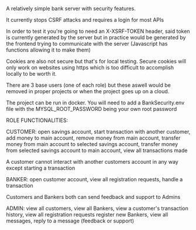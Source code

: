 A relatively simple bank server with security features.

It currently stops CSRF attacks and requires a login for most APIs

In order to test it you're going to need an X-XSRF-TOKEN header, said token is currently generated
by the server but in practice would be generated by the frontend trying to communicate with the server
(Javascript has functions allowing it to make them)

Cookies are also not secure but that's for local testing. Secure cookies will only work on websites using https
which is too difficult to accomplish locally to be worth it.

There are 3 base users (one of each role) but these aswell would be removed in proper projects or when
the project goes up on a cloud.

The project can be run in docker. You will need to add a BankSecurity.env file with the MYSQL_ROOT_PASSWORD
being your own root password

ROLE FUNCTIONALITIES:

CUSTOMER: open savings account, start transaction with another customer, add money to main account,
remove money from main account, transfer money from main account to selected savings account, 
transfer money from selected savings account to main account, view all transactions made

A customer cannot interact with another customers account in any way except starting a transaction

BANKER: open customer account, view all registration requests, handle a transaction

Customers and Bankers both can send feedback and support to Admins

ADMIN: view all customers, view all Bankers, view a customer's transaction history, view all registration requests
register new Bankers, view all messages, reply to a message (feedback or support)

